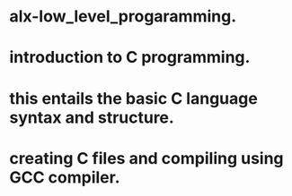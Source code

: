 # alx-low_level_progaramming.
# introduction to C programming.
# this entails the basic C language syntax and structure.
# creating C files and compiling using GCC compiler.
